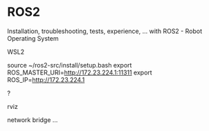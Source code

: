 # ROS2
Installation, troubleshooting, tests, experience, ... with ROS2 - Robot Operating System

WSL2

source ~/ros2-src/install/setup.bash
export ROS_MASTER_URI=http://172.23.224.1:11311
export ROS_IP=http://172.23.224.1

?

rviz 

network bridge ...


